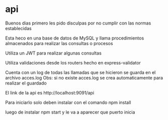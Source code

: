 # api

Buenos dias primero les pido disculpas por no cumplir con las normas establecidas 

Esta heco en una base de datos de MySQL y llama procedimientos almacenados para realizar las consultas o procesos

Utiliza un JWT para realizar algunas consultas 

Utiliza validaciones desde los routers hecho en express-validator

Cuenta con un log de todas las llamadas que se hicieron se guarda en el archivo acces.log
Obs: si no existe acces.log se crea automaticamente para realizar el guardado

El link de la api es http://localhost:9091/api

Para iniciarlo solo deben instalar 
con el comando npm install

luego de instalar npm start y le va a aparecer que puerto inicia
